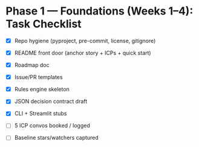 # Phase 1 — Foundations (Weeks 1–4): Task Checklist

- [x] Repo hygiene (pyproject, pre-commit, license, gitignore)
- [x] README front door (anchor story + ICPs + quick start)
- [x] Roadmap doc
- [x] Issue/PR templates
- [x] Rules engine skeleton
- [x] JSON decision contract draft
- [x] CLI + Streamlit stubs
- [ ] 5 ICP convos booked / logged
- [ ] Baseline stars/watchers captured


